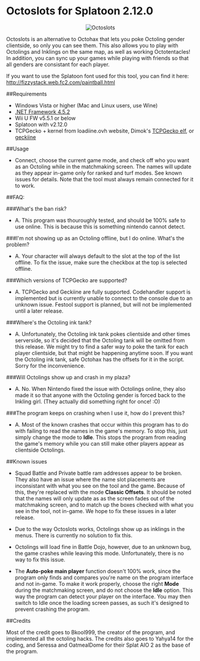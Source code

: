 # Octoslots for Splatoon 2.12.0

<p align="center">
  <img src="http://i.imgur.com/vpfeuJC.png" alt="Octoslots"/>
</p>

Octoslots is an alternative to Octohax that lets you poke Octoling gender clientside, so only you can see them.  This also allows you to play with Octolings and Inklings on the same map, as well as working Octotentacles!  In addition, you can sync up your games while playing with friends so that all genders are consistant for each player.

If you want to use the Splatoon font used for this tool, you can find it here:
http://fizzystack.web.fc2.com/paintball.html

##Requirements

+ Windows Vista or higher (Mac and Linux users, use Wine)
+ [.NET Framework 4.5.2](http://go.microsoft.com/fwlink/?LinkId=328843)
+ Wii U FW v5.5.1 or below
+ Splatoon with v2.12.0
+ TCPGecko + kernel from loadiine.ovh website, Dimok's [TCPGecko elf](http://wiiubru.com/appstore/#/app/TCPgecko), or [geckiine](https://gbatemp.net/threads/release-geckiine-tcpgecko-and-cafiine-combined.433057/)

##Usage

- Connect, choose the current game mode, and check off who you want as an Octoling while in the matchmaking screen. The names will update as they appear in-game only for ranked and turf modes. See known issues for details. Note that the tool must always remain connected for it to work.


##FAQ:

###What's the ban risk?

- A. This program was thouroughly tested, and should be 100% safe to use online. This is because this is something nintendo cannot detect.
     
###I'm not showing up as an Octoling offline, but I do online.  What's the problem?

- A. Your character will always default to the slot at the top of the list offline. To fix the issue, make sure the checkbox at the top is selected offline.
  
###Which versions of TCPGecko are supported?

- A. TCPGecko and Geckiine are fully supported. Codehandler support is implemented but is currently unable to connect to the console due to an unknown issue. Festool support is planned, but will not be implemented until a later release.
     
###Where's the Octoling ink tank?

- A. Unfortunately, the Octoling ink tank pokes clientside and other times serverside, so it's decided that the Octoling tank will be omitted from this release. We might try to find a safer way to poke the tank for each player clientside, but that might be happening anytime soon. If you want the Octoling ink tank, safe Octohax has the offsets for it in the script.  Sorry for the inconvenience.
  
###Will Octolings show up and crash in my plaza?
  
- A. No. When Nintendo fixed the issue with Octolings online, they also made it so that anyone with the Octoling gender is forced back to the Inkling girl. (They actually did something right for once! :O)

###The program keeps on crashing when I use it, how do I prevent this?

- A. Most of the known crashes that occur within this program has to do with failing to read the names in the game's memory. To stop this, just simply change the mode to **Idle**. This stops the program from reading the game's memory while you can still make other players appear as clientside Octolings.

##Known issues

- Squad Battle and Private battle ram addresses appear to be broken. They also have an issue where the name slot placements are inconsistant with what you see on the tool and the game.  Because of this, they're replaced with the mode **Classic Offsets**. It should be noted that the names will only update as as the screen fades out of the matchmaking screen, and to match up the boxes checked with what you see in the tool, not in-game.  We hope to fix these issues in a later release.

- Due to the way Octoslots works, Octolings show up as inklings in the menus. There is currently no solution to fix this.

- Octolings will load fine in Battle Dojo, however, due to an unknown bug, the game crashes while leaving this mode. Unfortunately, there is no way to fix this issue.

- The **Auto-poke main player** function doesn't 100% work, since the program only finds and compares you're name on the program interface and not in-game. To make it work properly, choose the right **Mode** during the matchmaking screen, and do not choose the **Idle** option. This way the program can detect your player on the interface. You may then switch to Idle once the loading screen passes, as such it's designed to prevent crashing the program.
  
##Credits

Most of the credit goes to Bkool999, the creator of the program, and implemented all the octoling hacks. The credits also goes to Yahya14 for the coding, and Seressa and OatmealDome for their Splat AIO 2 as the base of the program.

